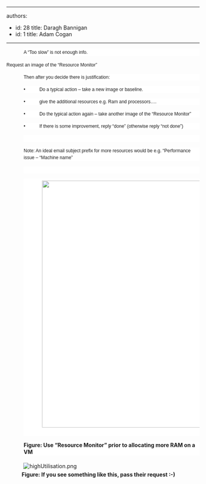 

---
authors:
  - id: 28
    title: Daragh Bannigan
  - id: 1
    title: Adam Cogan
---




<span class='intro'> <p class="MsoNormal" style="margin-left&#58;33.75pt;line-height&#58;13.5pt;background-image&#58;initial;background-attachment&#58;initial;background-color&#58;white;"><span style="font-size&#58;9pt;font-family&#58;verdana, sans-serif;">A “Too
slow” is not enough info.</span>​​​</p> </span>

​<span style="font-family&#58;verdana, sans-serif;font-size&#58;9pt;background-color&#58;white;line-height&#58;13.5pt;">Request
an image of the “Resource Monitor”</span>

<p class="MsoNormal" style="margin-left&#58;33.75pt;line-height&#58;13.5pt;background-image&#58;initial;background-attachment&#58;initial;background-color&#58;white;"><span style="font-size&#58;9pt;font-family&#58;verdana, sans-serif;">Then
after you decide there is justification&#58;</span></p>

<p class="MsoNormal" style="margin-left&#58;33.75pt;line-height&#58;13.5pt;background-image&#58;initial;background-attachment&#58;initial;background-color&#58;white;"><span style="font-size&#58;9pt;font-family&#58;verdana, sans-serif;">•&#160;&#160;&#160;&#160;&#160;&#160;&#160;&#160;&#160;&#160; Do a typical action – take a new
image or baseline.</span></p>

<p class="MsoNormal" style="margin-left&#58;33.75pt;line-height&#58;13.5pt;background-image&#58;initial;background-attachment&#58;initial;background-color&#58;white;"><span style="font-size&#58;9pt;font-family&#58;verdana, sans-serif;">•&#160;&#160;&#160;&#160;&#160;&#160;&#160;&#160;&#160;&#160; give the ​​additional resources e.g. Ram
and processors….</span></p>

<p class="MsoNormal" style="margin-left&#58;33.75pt;line-height&#58;13.5pt;background-image&#58;initial;background-attachment&#58;initial;background-color&#58;white;"><span style="font-size&#58;9pt;font-family&#58;verdana, sans-serif;">•&#160;&#160;&#160;&#160;&#160;&#160;&#160;&#160;&#160;&#160; Do the typical action again – take
another image of the “Resource Monitor”</span></p>

<p class="MsoNormal" style="margin-left&#58;33.75pt;line-height&#58;13.5pt;background-image&#58;initial;background-attachment&#58;initial;background-color&#58;white;"><span style="font-size&#58;9pt;font-family&#58;verdana, sans-serif;">•&#160;&#160;&#160;&#160;&#160;&#160;&#160;&#160;&#160;&#160; If there is some improvement, reply
“done” (otherwise reply “not done”)</span></p>

<p class="MsoNormal" style="margin-left&#58;33.75pt;line-height&#58;13.5pt;background-image&#58;initial;background-attachment&#58;initial;background-color&#58;white;"><span style="font-size&#58;9pt;font-family&#58;verdana, sans-serif;">&#160;</span></p>

<p class="MsoNormal" style="margin-left&#58;33.75pt;line-height&#58;13.5pt;background-image&#58;initial;background-attachment&#58;initial;background-color&#58;white;text-align&#58;left;"><span style="font-size&#58;9pt;font-family&#58;verdana, sans-serif;">Note&#58;
An ideal email subject prefix for more resources would be e.g. “Performance issue
– “Machine name”</span></p>
<p class="MsoNormal" style="margin-left&#58;33.75pt;line-height&#58;13.5pt;background-image&#58;initial;background-attachment&#58;initial;background-color&#58;white;text-align&#58;left;"><span style="font-size&#58;9pt;font-family&#58;verdana, sans-serif;"><br></span></p>
<p class="MsoNormal" style="margin-left&#58;33.75pt;line-height&#58;13.5pt;background-image&#58;initial;background-attachment&#58;initial;background-color&#58;white;text-align&#58;left;"><strong style="text-indent&#58;36pt;background-color&#58;white;line-height&#58;13.5pt;"><img src="/PublishingImages/resource_monitor.png" alt="" style="margin&#58;5px 0px;height&#58;645px;width&#58;830px;" /></strong>&#160;</p>
<p class="MsoNormal" style="margin-left&#58;33.75pt;line-height&#58;13.5pt;background-image&#58;initial;background-attachment&#58;initial;background-color&#58;white;text-align&#58;left;"><span style="text-indent&#58;36pt;"><strong>Figure&#58; Use “Resource Monitor”
prior to allocating</strong></span><span style="text-indent&#58;36pt;"><strong> more RAM on a VM</strong></span></p>

<p class="MsoNormal">&#160; &#160; &#160; &#160; &#160; <img src="/PublishingImages/highUtilisation.png" alt="highUtilisation.png" style="margin&#58;5px;" /><br><strong style="text-indent&#58;36pt;">&#160; &#160; &#160; &#160; &#160; &#160; Figure&#58; If you see something like
this, pass their request &#58;-)</strong></p>


